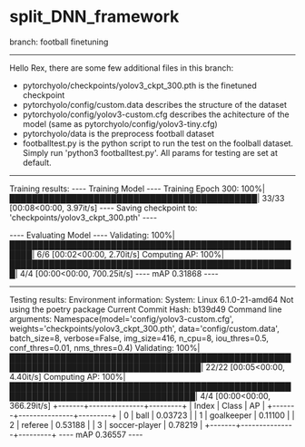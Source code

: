 # split_DNN_framework

branch: football finetuning

-----------------

Hello Rex, there are some few additional files in this branch:
- pytorchyolo/checkpoints/yolov3_ckpt_300.pth is the finetuned checkpoint
- pytorchyolo/config/custom.data describes the structure of the dataset
- pytorchyolo/config/yolov3-custom.cfg describes the achitecture of the model (same as pytorchyolo/config/yolov3-tiny.cfg)
- pytorchyolo/data is the preprocess football dataset
- footballtest.py is the python script to run the test on the foolball dataset. Simply run 'python3 footballtest.py'. All params for testing are set at default.

-----------------

Training results:
---- Training Model ----
Training Epoch 300: 100%|████████████████████████████████████████████| 33/33 [00:08<00:00,  3.97it/s]
---- Saving checkpoint to: 'checkpoints/yolov3_ckpt_300.pth' ----

---- Evaluating Model ----
Validating: 100%|██████████████████████████████████████████████████████| 6/6 [00:02<00:00,  2.70it/s]
Computing AP: 100%|███████████████████████████████████████████████████| 4/4 [00:00<00:00, 700.25it/s]
---- mAP 0.31868 ----

-----------------

Testing results:
Environment information:
System: Linux 6.1.0-21-amd64
Not using the poetry package
Current Commit Hash: b139d49
Command line arguments: Namespace(model='config/yolov3-custom.cfg', weights='checkpoints/yolov3_ckpt_300.pth', data='config/custom.data', batch_size=8, verbose=False, img_size=416, n_cpu=8, iou_thres=0.5, conf_thres=0.01, nms_thres=0.4)
Validating: 100%|████████████████████████████████████████████████████████████████████████████████████| 22/22 [00:05<00:00,  4.40it/s]
Computing AP: 100%|███████████████████████████████████████████████████████████████████████████████████| 4/4 [00:00<00:00, 366.29it/s]
+-------+---------------+---------+
| Index | Class         | AP      |
+-------+---------------+---------+
| 0     | ball          | 0.03723 |
| 1     | goalkeeper    | 0.11100 |
| 2     | referee       | 0.53188 |
| 3     | soccer-player | 0.78219 |
+-------+---------------+---------+
---- mAP 0.36557 ----
